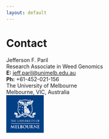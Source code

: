 ```yaml
---
layout: default
---
```


# Contact

Jefferson F. Paril\
Research Associate in Weed Genomics\
**E:** <jeff.paril@unimelb.edu.au>\
**Ph:** +61-452-021-156\
The University of Melbourne\
Melbourne, VIC, Australia\
<img src="/icons/unimelb_logo.jpg" width="100"/>
